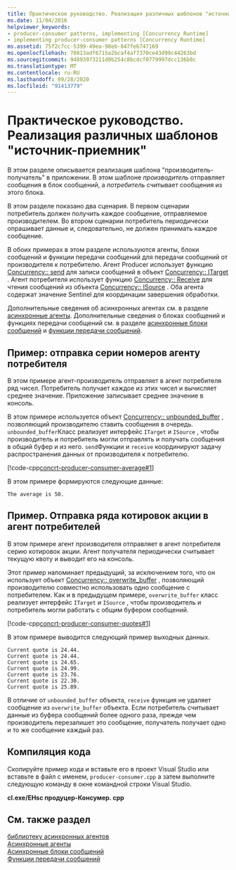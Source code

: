 ```yaml
---
title: Практическое руководство. Реализация различных шаблонов "источник-приемник"
ms.date: 11/04/2016
helpviewer_keywords:
- producer-consumer patterns, implementing [Concurrency Runtime]
- implementing producer-consumer patterns [Concurrency Runtime]
ms.assetid: 75f2c7cc-5399-49ea-98eb-847fe6747169
ms.openlocfilehash: 70813adf6715a2bcaf4af7370ce43d99c44263bd
ms.sourcegitcommit: 94893973211d0b254c8bcdcf0779997dcc136b0c
ms.translationtype: MT
ms.contentlocale: ru-RU
ms.lasthandoff: 09/28/2020
ms.locfileid: "91413779"
---
```

# <a name="how-to-implement-various-producer-consumer-patterns"></a>Практическое руководство. Реализация различных шаблонов "источник-приемник"

В этом разделе описывается реализация шаблона "производитель-получатель" в приложении. В этом шаблоне *производитель* отправляет сообщения в блок сообщений, а *потребитель* считывает сообщения из этого блока.

В этом разделе показано два сценария. В первом сценарии потребитель должен получить каждое сообщение, отправляемое производителем. Во втором сценарии потребитель периодически опрашивает данные и, следовательно, не должен принимать каждое сообщение.

В обоих примерах в этом разделе используются агенты, блоки сообщений и функции передачи сообщений для передачи сообщений от производителя к потребителю. Агент Producer использует функцию [Concurrency:: send](reference/concurrency-namespace-functions.md#send) для записи сообщений в объект [Concurrency:: ITarget](../../parallel/concrt/reference/itarget-class.md) . Агент потребителя использует функцию [Concurrency:: Receive](reference/concurrency-namespace-functions.md#receive) для чтения сообщений из объекта [Concurrency:: ISource](../../parallel/concrt/reference/isource-class.md) . Оба агента содержат значение Sentinel для координации завершения обработки.

Дополнительные сведения об асинхронных агентах см. в разделе [асинхронные агенты](../../parallel/concrt/asynchronous-agents.md). Дополнительные сведения о блоках сообщений и функциях передачи сообщений см. в разделе [асинхронные блоки сообщений](../../parallel/concrt/asynchronous-message-blocks.md) и [функции передачи сообщений](../../parallel/concrt/message-passing-functions.md).

## <a name="example-send-series-of-numbers-to-consumer-agent"></a>Пример: отправка серии номеров агенту потребителя

В этом примере агент-производитель отправляет в агент потребителя ряд чисел. Потребитель получает каждое из этих чисел и вычисляет среднее значение. Приложение записывает среднее значение в консоль.

В этом примере используется объект [Concurrency:: unbounded_buffer](reference/unbounded-buffer-class.md) , позволяющий производителю ставить сообщения в очередь. `unbounded_buffer`Класс реализует интерфейс `ITarget` и `ISource` , чтобы производитель и потребитель могли отправлять и получать сообщения в общий буфер и из него. `send`Функции и `receive` координируют задачу распространения данных от производителя к потребителю.

[!code-cpp[concrt-producer-consumer-average#1](../../parallel/concrt/codesnippet/cpp/how-to-implement-various-producer-consumer-patterns_1.cpp)]

В этом примере формируются следующие данные:

```Output
The average is 50.
```

## <a name="example-send-series-of-stock-quotes-to-consumer-agent"></a>Пример. Отправка ряда котировок акции в агент потребителей

В этом примере агент производителя отправляет в агент потребителя серию котировок акции. Агент получателя периодически считывает текущую квоту и выводит его на консоль.

Этот пример напоминает предыдущий, за исключением того, что он использует объект [Concurrency:: overwrite_buffer](../../parallel/concrt/reference/overwrite-buffer-class.md) , позволяющий производителю совместно использовать одно сообщение с потребителем. Как и в предыдущем примере, `overwrite_buffer` класс реализует интерфейс `ITarget` и `ISource` , чтобы производитель и потребитель могли работать с общим буфером сообщений.

[!code-cpp[concrt-producer-consumer-quotes#1](../../parallel/concrt/codesnippet/cpp/how-to-implement-various-producer-consumer-patterns_2.cpp)]

В этом примере выводится следующий пример выходных данных.

```Output
Current quote is 24.44.
Current quote is 24.44.
Current quote is 24.65.
Current quote is 24.99.
Current quote is 23.76.
Current quote is 22.30.
Current quote is 25.89.
```

В отличие от `unbounded_buffer` объекта, `receive` функция не удаляет сообщение из `overwrite_buffer` объекта. Если потребитель считывает данные из буфера сообщений более одного раза, прежде чем производитель перезапишет это сообщение, получатель получает одно и то же сообщение каждый раз.

## <a name="compiling-the-code"></a>Компиляция кода

Скопируйте пример кода и вставьте его в проект Visual Studio или вставьте в файл с именем, `producer-consumer.cpp` а затем выполните следующую команду в окне командной строки Visual Studio.

**cl.exe/EHsc продуцер-Консумер. cpp**

## <a name="see-also"></a>См. также раздел

[библиотеку асинхронных агентов](../../parallel/concrt/asynchronous-agents-library.md)<br/>
[Асинхронные агенты](../../parallel/concrt/asynchronous-agents.md)<br/>
[Асинхронные блоки сообщений](../../parallel/concrt/asynchronous-message-blocks.md)<br/>
[Функции передачи сообщений](../../parallel/concrt/message-passing-functions.md)
